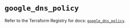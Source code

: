 # `google_dns_policy`

Refer to the Terraform Registry for docs: [`google_dns_policy`](https://registry.terraform.io/providers/hashicorp/google/6.23.0/docs/resources/dns_policy).
